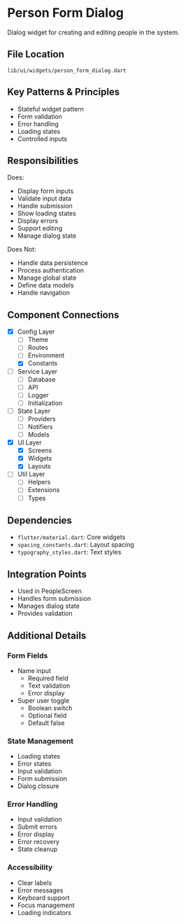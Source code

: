 # Person Form Dialog

Dialog widget for creating and editing people in the system.

## File Location
`lib/ui/widgets/person_form_dialog.dart`

## Key Patterns & Principles
- Stateful widget pattern
- Form validation
- Error handling
- Loading states
- Controlled inputs

## Responsibilities
Does:
- Display form inputs
- Validate input data
- Handle submission
- Show loading states
- Display errors
- Support editing
- Manage dialog state

Does Not:
- Handle data persistence
- Process authentication
- Manage global state
- Define data models
- Handle navigation

## Component Connections
- [x] Config Layer
  - [ ] Theme
  - [ ] Routes
  - [ ] Environment
  - [x] Constants
- [ ] Service Layer
  - [ ] Database
  - [ ] API
  - [ ] Logger
  - [ ] Initialization
- [ ] State Layer
  - [ ] Providers
  - [ ] Notifiers
  - [ ] Models
- [x] UI Layer
  - [x] Screens
  - [x] Widgets
  - [x] Layouts
- [ ] Util Layer
  - [ ] Helpers
  - [ ] Extensions
  - [ ] Types

## Dependencies
- `flutter/material.dart`: Core widgets
- `spacing_constants.dart`: Layout spacing
- `typography_styles.dart`: Text styles

## Integration Points
- Used in PeopleScreen
- Handles form submission
- Manages dialog state
- Provides validation

## Additional Details

### Form Fields
- Name input
  - Required field
  - Text validation
  - Error display
- Super user toggle
  - Boolean switch
  - Optional field
  - Default false

### State Management
- Loading states
- Error states
- Input validation
- Form submission
- Dialog closure

### Error Handling
- Input validation
- Submit errors
- Error display
- Error recovery
- State cleanup

### Accessibility
- Clear labels
- Error messages
- Keyboard support
- Focus management
- Loading indicators 